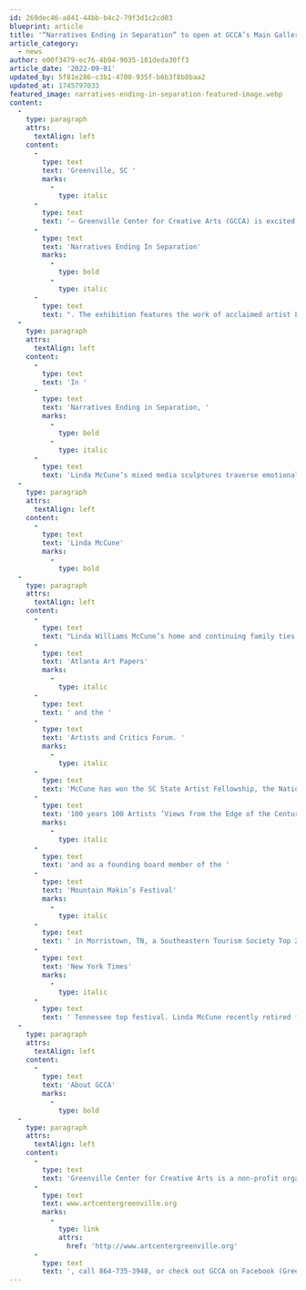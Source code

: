 ```yaml
---
id: 269dec46-a841-44bb-b4c2-79f3d1c2cd03
blueprint: article
title: '“Narratives Ending in Separation” to open at GCCA’s Main Gallery Exhibition begins First Friday, October 7th, 2022'
article_category:
  - news
author: e00f3479-ec76-4b94-9035-181deda30ff3
article_date: '2022-09-01'
updated_by: 5f81e286-c3b1-4700-935f-b6b3f8b8baa2
updated_at: 1745797033
featured_image: narratives-ending-in-separation-featured-image.webp
content:
  -
    type: paragraph
    attrs:
      textAlign: left
    content:
      -
        type: text
        text: 'Greenville, SC '
        marks:
          -
            type: italic
      -
        type: text
        text: '– Greenville Center for Creative Arts (GCCA) is excited to announce the opening of their Main Gallery exhibition, '
      -
        type: text
        text: 'Narratives Ending In Separation'
        marks:
          -
            type: bold
          -
            type: italic
      -
        type: text
        text: ". The exhibition features the work of acclaimed artist Linda McCune. The exhibition opens with a First Friday reception from 6:00 - 9:00 pm on Friday, October 7th 2022 and continues until November 23rd, 2022. The exhibition will also be open during the First Friday on November 4th.\_"
  -
    type: paragraph
    attrs:
      textAlign: left
    content:
      -
        type: text
        text: 'In '
      -
        type: text
        text: 'Narratives Ending in Separation, '
        marks:
          -
            type: bold
          -
            type: italic
      -
        type: text
        text: 'Linda McCune’s mixed media sculptures traverse emotional autobiographies that memorialize cherished family, childhood fears, and a young woman’s longing for children. These sculptures give the opportunity to remember and honor the importance of the everyday, of family. Her finely crafted structures are embedded with made and found objects to imbue her sculpture with an abstract spirituality and a ritual of symbolic details. She reminds us that all our past can be prophetic to our present.'
  -
    type: paragraph
    attrs:
      textAlign: left
    content:
      -
        type: text
        text: 'Linda McCune'
        marks:
          -
            type: bold
  -
    type: paragraph
    attrs:
      textAlign: left
    content:
      -
        type: text
        text: "Linda Williams McCune’s home and continuing family ties to rural Tennessee greatly influence her multiple media sculptures and drawings constructed in her home studio in Greer, South Carolina. She has been featured in numerous exhibitions across the U.S. and internationally.\_ Her work is in many collections including the South Carolina State Art Collection, Columbia Museum of Art, Hunter Museum of American Art, and the Asheville Museum of Art. Her work has been reviewed in a number of publications including, "
      -
        type: text
        text: 'Atlanta Art Papers'
        marks:
          -
            type: italic
      -
        type: text
        text: ' and the '
      -
        type: text
        text: 'Artists and Critics Forum. '
        marks:
          -
            type: italic
      -
        type: text
        text: 'McCune has won the SC State Artist Fellowship, the National NISOD Award, the Metropolitan Art Council’s Carl R. Blair Award for Commitment to Arts Education, Elon College’s Excellence in the Arts and Humanities Grant and the Metropolitan Arts Council Project Grant. She was honored by the SC Arts Commission’s '
      -
        type: text
        text: '100 years 100 Artists ’Views from the Edge of the Century Project '
        marks:
          -
            type: italic
      -
        type: text
        text: 'and as a founding board member of the '
      -
        type: text
        text: 'Mountain Makin’s Festival'
        marks:
          -
            type: italic
      -
        type: text
        text: ' in Morristown, TN, a Southeastern Tourism Society Top 20 and a '
      -
        type: text
        text: 'New York Times'
        marks:
          -
            type: italic
      -
        type: text
        text: ' Tennessee top festival. Linda McCune recently retired from Greenville Technical College’s Department of Visual Arts, as Academic Program Director and Lead Professor in art history, fine arts and art education. She enthusiastically maintains her studio practice and exhibition schedule.'
  -
    type: paragraph
    attrs:
      textAlign: left
    content:
      -
        type: text
        text: 'About GCCA'
        marks:
          -
            type: bold
  -
    type: paragraph
    attrs:
      textAlign: left
    content:
      -
        type: text
        text: 'Greenville Center for Creative Arts is a non-profit organization that aims to enrich the cultural fabric of the community through visual arts promotion, education, and inspiration. For more information, visit '
      -
        type: text
        text: www.artcentergreenville.org
        marks:
          -
            type: link
            attrs:
              href: 'http://www.artcentergreenville.org'
      -
        type: text
        text: ', call 864-735-3948, or check out GCCA on Facebook (Greenville Center for Creative Arts) & Instagram (@artcentergvl).'
---
```

